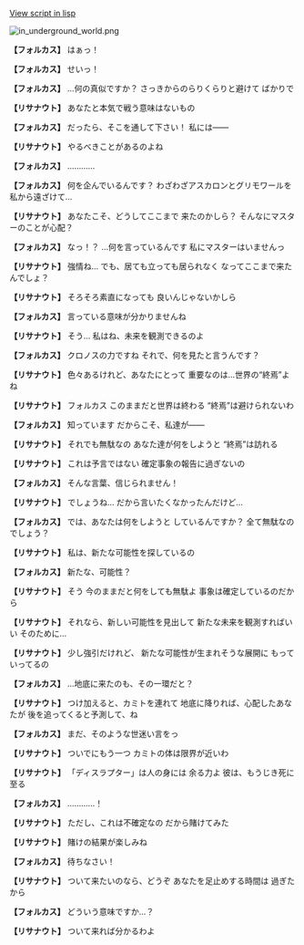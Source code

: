 [View script in lisp](../scripts/210111110.txt)

![in_underground_world.png](../images/backgrounds/in_underground_world.png)

**【フォルカス】**
はぁっ！

**【フォルカス】**
せいっ！

**【フォルカス】**
…何の真似ですか？
さっきからのらりくらりと避けて
ばかりで

**【リサナウト】**
あなたと本気で戦う意味はないもの

**【フォルカス】**
だったら、そこを通して下さい！
私には――

**【リサナウト】**
やるべきことがあるのよね

**【フォルカス】**
…………

**【フォルカス】**
何を企んでいるんです？
わざわざアスカロンとグリモワールを
私から遠ざけて…

**【リサナウト】**
あなたこそ、どうしてここまで
来たのかしら？
そんなにマスターのことが心配？

**【フォルカス】**
なっ！？
…何を言っているんです
私にマスターはいませんっ

**【リサナウト】**
強情ね…
でも、居ても立っても居られなく
なってここまで来たんでしょ？

**【リサナウト】**
そろそろ素直になっても
良いんじゃないかしら

**【フォルカス】**
言っている意味が分かりませんね

**【リサナウト】**
そう…
私はね、未来を観測できるのよ

**【フォルカス】**
クロノスの力ですね
それで、何を見たと言うんです？

**【リサナウト】**
色々あるけれど、あなたにとって
重要なのは…世界の“終焉”よね

**【リサナウト】**
フォルカス
このままだと世界は終わる
“終焉”は避けられないわ

**【フォルカス】**
知っています
だからこそ、私達が――

**【リサナウト】**
それでも無駄なの
あなた達が何をしようと
“終焉”は訪れる

**【リサナウト】**
これは予言ではない
確定事象の報告に過ぎないの

**【フォルカス】**
そんな言葉、信じられません！

**【リサナウト】**
でしょうね…
だから言いたくなかったんだけど…

**【フォルカス】**
では、あなたは何をしようと
しているんですか？
全て無駄なのでしょう？

**【リサナウト】**
私は、新たな可能性を探しているの

**【フォルカス】**
新たな、可能性？

**【リサナウト】**
そう
今のままだと何をしても無駄よ
事象は確定しているのだから

**【リサナウト】**
それなら、新しい可能性を見出して
新たな未来を観測すればいい
そのために…

**【リサナウト】**
少し強引だけれど、
新たな可能性が生まれそうな展開に
もっていってるの

**【フォルカス】**
…地底に来たのも、その一環だと？

**【リサナウト】**
つけ加えると、カミトを連れて
地底に降りれば、心配したあなたが
後を追ってくると予測して、ね

**【フォルカス】**
まだ、そのような世迷い言をっ

**【リサナウト】**
ついでにもう一つ
カミトの体は限界が近いわ

**【リサナウト】**
「ディスラプター」は人の身には
余る力よ
彼は、もうじき死に至る

**【フォルカス】**
…………！

**【リサナウト】**
ただし、これは不確定なの
だから賭けてみた

**【リサナウト】**
賭けの結果が楽しみね

**【フォルカス】**
待ちなさい！

**【リサナウト】**
ついて来たいのなら、どうぞ
あなたを足止めする時間は
過ぎたから

**【フォルカス】**
どういう意味ですか…？

**【リサナウト】**
ついて来れば分かるわよ